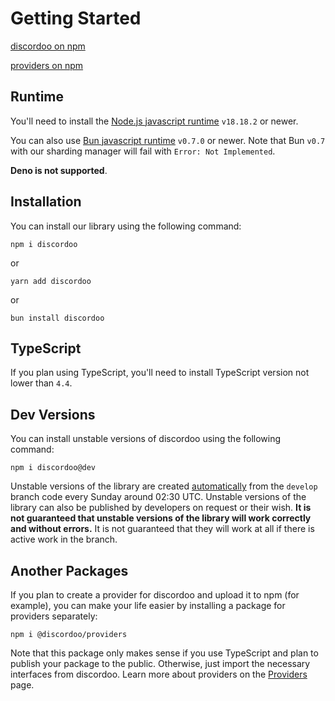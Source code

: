 # Getting Started
[discordoo on npm](https://www.npmjs.com/package/discordoo)

[providers on npm](https://www.npmjs.com/package/@discordoo/providers)

## Runtime
You'll need to install the [Node.js javascript runtime](https://nodejs.org/en/download) `v18.18.2` or newer. 

You can also use [Bun javascript runtime](https://bun.sh/docs/installation) `v0.7.0` or newer. Note that Bun `v0.7` with our sharding manager will fail with `Error: Not Implemented`. 

**Deno is not supported**.

## Installation
You can install our library using the following command:
```shell
npm i discordoo
```
or
```shell
yarn add discordoo
```
or
```shell
bun install discordoo
```

## TypeScript
If you plan using TypeScript, you'll need to install TypeScript version not lower than `4.4`.

## Dev Versions
You can install unstable versions of discordoo using the following command:
```shell
npm i discordoo@dev
```
Unstable versions of the library are created [automatically](https://github.com/ddoodev/discordoo/blob/develop/.github/workflows/publish.yml) from the `develop` branch code every Sunday around 02:30 UTC. Unstable versions of the library can also be published by developers on request or their wish. 
**It is not guaranteed that unstable versions of the library will work correctly and without errors.** It is not guaranteed that they will work at all if there is active work in the branch.

## Another Packages
If you plan to create a provider for discordoo and upload it to npm (for example), you can make your life easier by installing a package for providers separately:
```shell
npm i @discordoo/providers
```
Note that this package only makes sense if you use TypeScript and plan to publish your package to the public. Otherwise, just import the necessary interfaces from discordoo. Learn more about providers on the [Providers](/guide/overview/providers) page.
